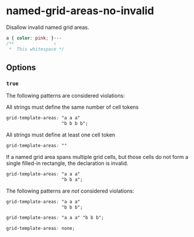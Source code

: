 # named-grid-areas-no-invalid

Disallow invalid named grid areas.

<!-- prettier-ignore -->
```css
a { color: pink; }···
/**               ↑
 *  This whitespace */
```

## Options

### `true`

The following patterns are considered violations:

All strings must define the same number of cell tokens

<!-- prettier-ignore -->
```css
grid-template-areas: "a a a"
                     "b b b b";
```

All strings must define at least one cell token

<!-- prettier-ignore -->
```css
grid-template-areas: ""
```

If a named grid area spans multiple grid cells, but those cells do not form a single filled-in rectangle, the declaration is invalid.

<!-- prettier-ignore -->
```css
grid-template-areas: "a a a"
                     "b b a";
```

The following patterns are _not_ considered violations:

<!-- prettier-ignore -->
```css
grid-template-areas: "a a a"
                     "b b b";
```

<!-- prettier-ignore -->
```css
grid-template-areas: "a a a" "b b b";
```

<!-- prettier-ignore -->
```css
grid-template-areas: none;
```
